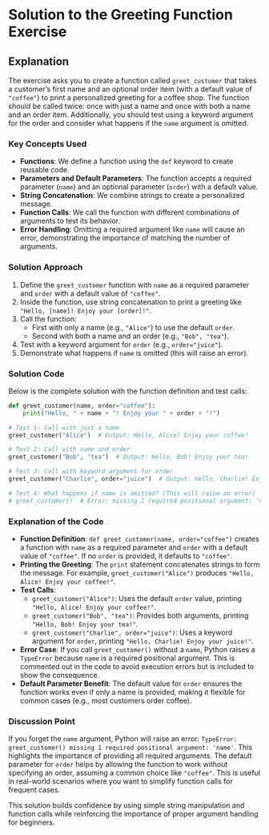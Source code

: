 # Solution to the Greeting Function Exercise

## Explanation

The exercise asks you to create a function called `greet_customer` that takes a customer’s first name and an optional order item (with a default value of `"coffee"`) to print a personalized greeting for a coffee shop. The function should be called twice: once with just a name and once with both a name and an order item. Additionally, you should test using a keyword argument for the order and consider what happens if the `name` argument is omitted.

### Key Concepts Used
- **Functions**: We define a function using the `def` keyword to create reusable code.
- **Parameters and Default Parameters**: The function accepts a required parameter (`name`) and an optional parameter (`order`) with a default value.
- **String Concatenation**: We combine strings to create a personalized message.
- **Function Calls**: We call the function with different combinations of arguments to test its behavior.
- **Error Handling**: Omitting a required argument like `name` will cause an error, demonstrating the importance of matching the number of arguments.

### Solution Approach
1. Define the `greet_customer` function with `name` as a required parameter and `order` with a default value of `"coffee"`.
2. Inside the function, use string concatenation to print a greeting like `"Hello, [name]! Enjoy your [order]!"`.
3. Call the function:
   - First with only a name (e.g., `"Alice"`) to use the default `order`.
   - Second with both a name and an order (e.g., `"Bob", "tea"`).
4. Test with a keyword argument for `order` (e.g., `order="juice"`).
5. Demonstrate what happens if `name` is omitted (this will raise an error).

### Solution Code
Below is the complete solution with the function definition and test calls:

```python
def greet_customer(name, order="coffee"):
    print("Hello, " + name + "! Enjoy your " + order + "!")

# Test 1: Call with just a name
greet_customer("Alice")  # Output: Hello, Alice! Enjoy your coffee!

# Test 2: Call with name and order
greet_customer("Bob", "tea")  # Output: Hello, Bob! Enjoy your tea!

# Test 3: Call with keyword argument for order
greet_customer("Charlie", order="juice")  # Output: Hello, Charlie! Enjoy your juice!

# Test 4: What happens if name is omitted? (This will raise an error)
# greet_customer()  # Error: missing 1 required positional argument: 'name'
```

### Explanation of the Code
- **Function Definition**: `def greet_customer(name, order="coffee")` creates a function with `name` as a required parameter and `order` with a default value of `"coffee"`. If no `order` is provided, it defaults to `"coffee"`.
- **Printing the Greeting**: The `print` statement concatenates strings to form the message. For example, `greet_customer("Alice")` produces `"Hello, Alice! Enjoy your coffee!"`.
- **Test Calls**:
  - `greet_customer("Alice")`: Uses the default `order` value, printing `"Hello, Alice! Enjoy your coffee!"`.
  - `greet_customer("Bob", "tea")`: Provides both arguments, printing `"Hello, Bob! Enjoy your tea!"`.
  - `greet_customer("Charlie", order="juice")`: Uses a keyword argument for `order`, printing `"Hello, Charlie! Enjoy your juice!"`.
- **Error Case**: If you call `greet_customer()` without a `name`, Python raises a `TypeError` because `name` is a required positional argument. This is commented out in the code to avoid execution errors but is included to show the consequence.
- **Default Parameter Benefit**: The default value for `order` ensures the function works even if only a name is provided, making it flexible for common cases (e.g., most customers order coffee).

### Discussion Point
If you forget the `name` argument, Python will raise an error: `TypeError: greet_customer() missing 1 required positional argument: 'name'`. This highlights the importance of providing all required arguments. The default parameter for `order` helps by allowing the function to work without specifying an order, assuming a common choice like `"coffee"`. This is useful in real-world scenarios where you want to simplify function calls for frequent cases.

This solution builds confidence by using simple string manipulation and function calls while reinforcing the importance of proper argument handling for beginners.